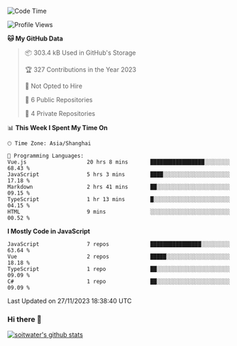 <!--START_SECTION:waka-->
![Code Time](http://img.shields.io/badge/Code%20Time-2%2C837%20hrs%2054%20mins-blue)

![Profile Views](http://img.shields.io/badge/Profile%20Views-6-blue)

**🐱 My GitHub Data** 

> 📦 303.4 kB Used in GitHub's Storage 
 > 
> 🏆 327 Contributions in the Year 2023
 > 
> 🚫 Not Opted to Hire
 > 
> 📜 6 Public Repositories 
 > 
> 🔑 4 Private Repositories 
 > 
📊 **This Week I Spent My Time On** 

```text
🕑︎ Time Zone: Asia/Shanghai

💬 Programming Languages: 
Vue.js                   20 hrs 8 mins       █████████████████░░░░░░░░   68.43 % 
JavaScript               5 hrs 3 mins        ████░░░░░░░░░░░░░░░░░░░░░   17.18 % 
Markdown                 2 hrs 41 mins       ██░░░░░░░░░░░░░░░░░░░░░░░   09.15 % 
TypeScript               1 hr 13 mins        █░░░░░░░░░░░░░░░░░░░░░░░░   04.15 % 
HTML                     9 mins              ░░░░░░░░░░░░░░░░░░░░░░░░░   00.52 % 
```

**I Mostly Code in JavaScript** 

```text
JavaScript               7 repos             ████████████████░░░░░░░░░   63.64 % 
Vue                      2 repos             █████░░░░░░░░░░░░░░░░░░░░   18.18 % 
TypeScript               1 repo              ██░░░░░░░░░░░░░░░░░░░░░░░   09.09 % 
C#                       1 repo              ██░░░░░░░░░░░░░░░░░░░░░░░   09.09 % 
```




 Last Updated on 27/11/2023 18:38:40 UTC
<!--END_SECTION:waka-->

### Hi there 👋
[![soitwater's github stats](https://github-readme-stats.vercel.app/api?username=soitwater)](https://github.com/soitwater/github-readme-stats)

